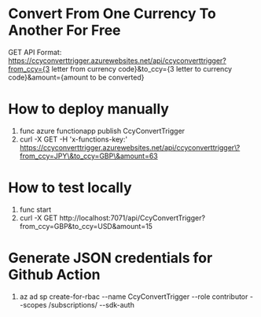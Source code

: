 # Convert From One Currency To Another For Free
GET API Format: https://ccyconverttrigger.azurewebsites.net/api/ccyconverttrigger?from_ccy={3 letter from currency code}&to_ccy={3 letter to currency code}&amount={amount to be converted}

# How to deploy manually
1. func azure functionapp publish CcyConvertTrigger
1. curl -X GET -H 'x-functions-key:<API-KEY-HERE>' https://ccyconverttrigger.azurewebsites.net/api/ccyconverttrigger\?from_ccy=JPY\&to_ccy=GBP\&amount=63
# How to test locally
1. func start
1. curl -X GET http://localhost:7071/api/CcyConvertTrigger?from_ccy=GBP&to_ccy=USD&amount=15

# Generate JSON credentials for Github Action
1. az ad sp create-for-rbac --name CcyConvertTrigger --role contributor --scopes /subscriptions/<SUBSCRIPTION-ID-HERE> --sdk-auth
